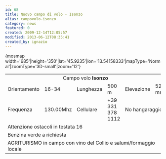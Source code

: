 ```yaml
---
id: 68
title: Nuovo campo di volo - Isonzo
alias: campovolo-isonzo
category: news
featured: 0
created: 2009-12-14T12:05:57
modified: 2013-06-12T08:35:41
created_by: ignazio
---
```

<p>
 {mosmap width='685'|height='350'|lat='45.9235'|lon='13.54158333'|mapType='Normal'|zoomType='3D-small'|zoom='12'}
</p>
<table border="0" width="100%">
 <tbody>
  <tr>
   <td align="center" class="baia-tabheader" colspan="6">
    Campo volo
    <strong>
     Isonzo
    </strong>
   </td>
  </tr>
  <tr>
   <td class="baia-tabheader">
    Orientamento
   </td>
   <td class="baia-tablabel">
    16-34
   </td>
   <td class="baia-tabheader">
    Lunghezza
   </td>
   <td class="baia-tablabel">
    500 m
   </td>
   <td class="baia-tabheader">
    Elevazione
   </td>
   <td class="baia-tablabel">
    52 msl
   </td>
  </tr>
  <tr>
   <td class="baia-tabheader">
    Frequenza
   </td>
   <td class="baia-tablabel">
    130.00Mhz
   </td>
   <td class="baia-tabheader">
    Cellulare
   </td>
   <td class="baia-tablabel">
    +39 331 378 1112
   </td>
   <td class="baia-tablabel" colspan="2">
    No hangaraggio
   </td>
  </tr>
  <tr>
   <td class="baia-tablabel" colspan="6">
    Attenzione ostacoli in testata 16
   </td>
  </tr>
  <tr>
   <td class="baia-tablabel" colspan="6">
    Benzina verde a richiesta
   </td>
  </tr>
  <tr>
   <td class="baia-tablabel" colspan="6">
    AGRITURISMO in campo con vino del Collio e salumi/formaggio locale
   </td>
  </tr>
 </tbody>
</table>
<p>
</p>
